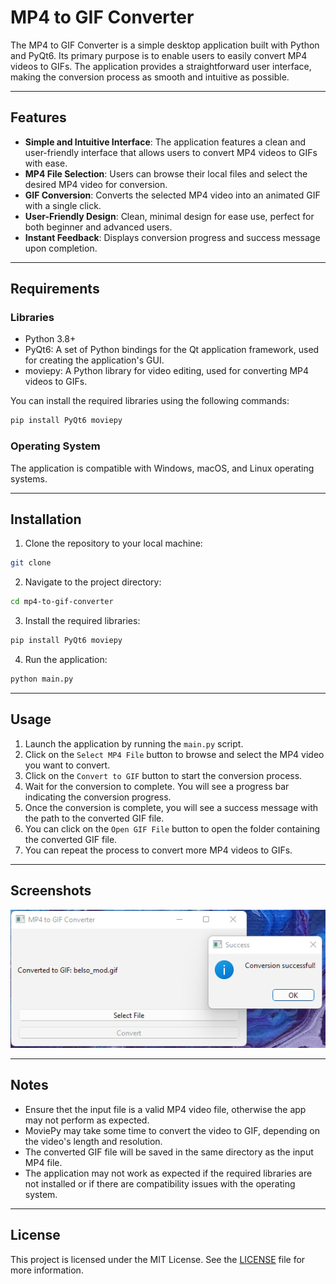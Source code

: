 # MP4 to GIF Converter

The MP4 to GIF Converter is a simple desktop application built with Python and PyQt6. Its primary purpose is to enable 
users to easily convert MP4 videos to GIFs. The application provides a straightforward user interface, making the 
conversion process as smooth and intuitive as possible.

***
## Features
- **Simple and Intuitive Interface**: The application features a clean and user-friendly interface that allows users to 
  convert MP4 videos to GIFs with ease.
- **MP4 File Selection**: Users can browse their local files and select the desired MP4 video for conversion.
- **GIF Conversion**: Converts the selected MP4 video into an animated GIF with a single click.
- **User-Friendly Design**: Clean, minimal design for ease use, perfect for both beginner and advanced users.
- **Instant Feedback**: Displays conversion progress and success message upon completion.

***
## Requirements

### Libraries

* Python 3.8+
* PyQt6: A set of Python bindings for the Qt application framework, used for creating the application's GUI.
* moviepy: A Python library for video editing, used for converting MP4 videos to GIFs.

You can install the required libraries using the following commands:

```bash
pip install PyQt6 moviepy
```
### Operating System

The application is compatible with Windows, macOS, and Linux operating systems.
***
## Installation

1. Clone the repository to your local machine:

```bash
git clone
```
2. Navigate to the project directory:

```bash
cd mp4-to-gif-converter
```
3. Install the required libraries:

```bash
pip install PyQt6 moviepy
```
4. Run the application:

```bash
python main.py
```
***
## Usage

1. Launch the application by running the `main.py` script.
2. Click on the `Select MP4 File` button to browse and select the MP4 video you want to convert.
3. Click on the `Convert to GIF` button to start the conversion process.
4. Wait for the conversion to complete. You will see a progress bar indicating the conversion progress.
5. Once the conversion is complete, you will see a success message with the path to the converted GIF file.
6. You can click on the `Open GIF File` button to open the folder containing the converted GIF file.
7. You can repeat the process to convert more MP4 videos to GIFs.

***

## Screenshots

![MP4 to GIF Converter](screenshot.png)

***
## Notes

- Ensure thet the input file is a valid MP4 video file, otherwise the app may not perform as expected.
- MoviePy may take some time to convert the video to GIF, depending on the video's length and resolution.
- The converted GIF file will be saved in the same directory as the input MP4 file.
- The application may not work as expected if the required libraries are not installed or if there are compatibility issues with the operating system.

***
## License

This project is licensed under the MIT License. See the [LICENSE](LICENSE) file for more information.
